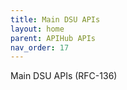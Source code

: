 ```yaml
---
title: Main DSU APIs 
layout: home
parent: APIHub APIs
nav_order: 17
---
```


Main DSU APIs (RFC-136)